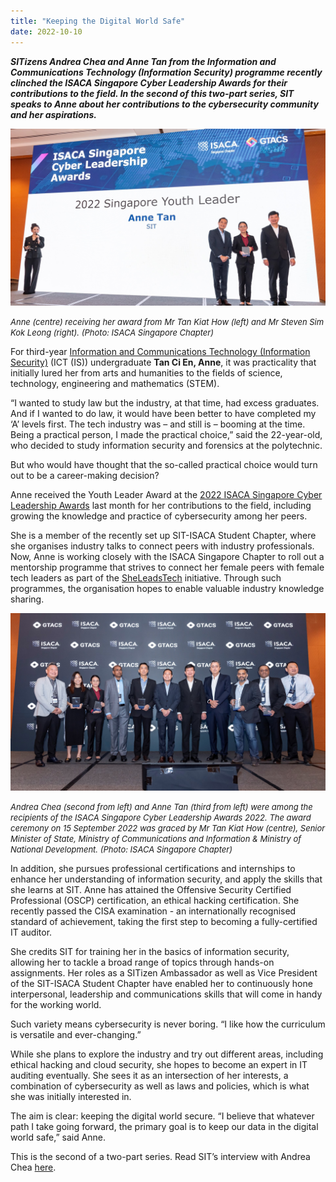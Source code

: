 ```yaml
---
title: "Keeping the Digital World Safe"
date: 2022-10-10
---
```


***SITizens Andrea Chea and Anne Tan from the Information and Communications Technology (Information Security) programme recently clinched the ISACA Singapore Cyber Leadership Awards for their contributions to the field. In the second of this two-part series, SIT speaks to Anne about her contributions to the cybersecurity community and her aspirations.***

![Award Winer Anne](./awardwineranne.jpg)

*<font size = 2>Anne (centre) receiving her award from Mr Tan Kiat How (left) and Mr Steven Sim Kok Leong (right). (Photo: ISACA Singapore Chapter)</font>*

For third-year [Information and Communications Technology (Information Security)](https://www.singaporetech.edu.sg/undergraduate-programmes/information-and-communications-technology-information-security "ICT(IS)") (ICT (IS)) undergraduate **Tan Ci En, Anne**, it was practicality that initially lured her from arts and humanities to the fields of science, technology, engineering and mathematics (STEM).

“I wanted to study law but the industry, at that time, had excess graduates. And if I wanted to do law, it would have been better to have completed my ‘A’ levels first. The tech industry was – and still is – booming at the time. Being a practical person, I made the practical choice,” said the 22-year-old, who decided to study information security and forensics at the polytechnic.  

But who would have thought that the so-called practical choice would turn out to be a career-making decision?

Anne received the Youth Leader Award at the [2022 ISACA Singapore Cyber Leadership Awards](https://engage.isaca.org/singaporechapter/isacaawards/awards2022 "ISACA Awards") last month for her contributions to the field, including growing the knowledge and practice of cybersecurity among her peers.

She is a member of the recently set up SIT-ISACA Student Chapter, where she organises industry talks to connect peers with industry professionals. Now, Anne is working closely with the ISACA Singapore Chapter to roll out a mentorship programme that strives to connect her female peers with female tech leaders as part of the [SheLeadsTech](https://engage.isaca.org/events/sheleadstechevents "SheLeadsTech") initiative. Through such programmes, the organisation hopes to enable valuable industry knowledge sharing.

![ISACA SG 2022 Award Winners](./isacasg2022awardwinners.jpg)

*<font size = 2>Andrea Chea (second from left) and Anne Tan (third from left) were among the recipients of the ISACA Singapore Cyber Leadership Awards 2022. The award ceremony on 15 September 2022 was graced by Mr Tan Kiat How (centre), Senior Minister of State, Ministry of Communications and Information & Ministry of National Development. (Photo: ISACA Singapore Chapter)* </font>

In addition, she pursues professional certifications and internships to enhance her understanding of information security, and apply the skills that she learns at SIT. Anne has attained the Offensive Security Certified Professional (OSCP) certification, an ethical hacking certification. She recently passed the CISA examination - an internationally recognised standard of achievement, taking the first step to becoming a fully-certified IT auditor.  

She credits SIT for training her in the basics of information security, allowing her to tackle a broad range of topics through hands-on assignments. Her roles as a SITizen Ambassador as well as Vice President of the SIT-ISACA Student Chapter have enabled her to continuously hone interpersonal, leadership and communications skills that will come in handy for the working world.

Such variety means cybersecurity is never boring. “I like how the curriculum is versatile and ever-changing.”

While she plans to explore the industry and try out different areas, including ethical hacking and cloud security, she hopes to become an expert in IT auditing eventually. She sees it as an intersection of her interests, a combination of cybersecurity as well as laws and policies, which is what she was initially interested in. 

The aim is clear: keeping the digital world secure. “I believe that whatever path I take going forward, the primary goal is to keep our data in the digital world safe,” said Anne.

 

This is the second of a two-part series. Read SIT’s interview with Andrea Chea [here](https://www.singaporetech.edu.sg/news/sitizens-making-waves-cybersecurity "Interview").